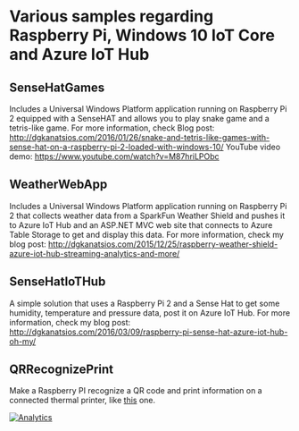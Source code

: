 # Various samples regarding Raspberry Pi, Windows 10 IoT Core and Azure IoT Hub

## SenseHatGames
Includes a Universal Windows Platform application running on Raspberry Pi 2 equipped with a SenseHAT and allows you to play snake game and a tetris-like game. For more information, check 
Blog post: http://dgkanatsios.com/2016/01/26/snake-and-tetris-like-games-with-sense-hat-on-a-raspberry-pi-2-loaded-with-windows-10/ 
YouTube video demo: https://www.youtube.com/watch?v=M87hriLPObc  

## WeatherWebApp
Includes a Universal Windows Platform application running on Raspberry Pi 2 that collects weather data from a SparkFun Weather Shield and pushes it to Azure IoT Hub and an ASP.NET MVC web site that connects to Azure Table Storage to get and display this data.
For more information, check my blog post:   http://dgkanatsios.com/2015/12/25/raspberry-weather-shield-azure-iot-hub-streaming-analytics-and-more/

## SenseHatIoTHub
A simple solution that uses a Raspberry Pi 2 and a Sense Hat to get some humidity, temperature and pressure data, post it on Azure IoT Hub. For more information, check my blog post: 
http://dgkanatsios.com/2016/03/09/raspberry-pi-sense-hat-azure-iot-hub-oh-my/

## QRRecognizePrint
Make a Raspberry PI recognize a QR code and print information on a connected thermal printer, like [this](https://www.adafruit.com/product/597) one.

[![Analytics](https://ga-beacon.appspot.com/UA-102609752-1/welcome-page)](https://github.com/igrigorik/ga-beacon)
